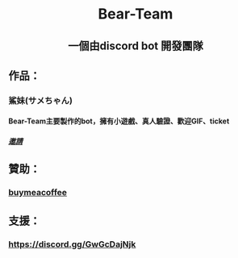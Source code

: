 <h1 align="center">
  Bear-Team
</h1>
<h2 align="center">
一個由discord bot 開發團隊
</h2>

## 作品：
### 鯊妹(サメちゃん)
#### Bear-Team主要製作的bot，擁有小遊戲、真人驗證、歡迎GIF、ticket
##### [邀請](https://discord.com/api/oauth2/authorize?client_id=888278703975579698&permissions=1099780122646&scope=bot%20applications.commands)

## 贊助：
### [buymeacoffee](https://www.buymeacoffee.com/cutebear)

## 支援：
### https://discord.gg/GwGcDajNjk
